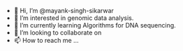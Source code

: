 - 👋 Hi, I’m @mayank-singh-sikarwar
- 👀 I’m interested in genomic data analysis.
- 🌱 I’m currently learning Algorithms for DNA sequencing.
- 💞️ I’m looking to collaborate on 
- 📫 How to reach me ...

<!---
mayank-singh-sikarwar/mayank-singh-sikarwar is a ✨ special ✨ repository because its `README.md` (this file) appears on your GitHub profile.
You can click the Preview link to take a look at your changes.
--->
